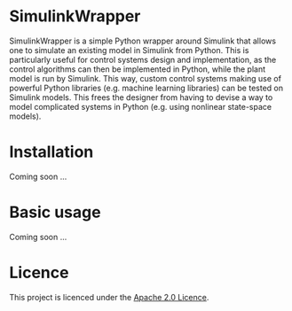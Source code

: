 # SimulinkWrapper
SimulinkWrapper is a simple Python wrapper around Simulink that allows one to simulate an existing model in Simulink from Python. This is particularly useful for control systems design and implementation, as the control algorithms can then be implemented in Python, while the plant model is run by Simulink. This way, custom control systems making use of powerful Python libraries (e.g. machine learning libraries) can be tested on Simulink models. This frees the designer from having to devise a way to model complicated systems in Python (e.g. using nonlinear state-space models).

# Installation
Coming soon ...

# Basic usage
Coming soon ...

# Licence
This project is licenced under the [Apache 2.0 Licence](LICENSE).
